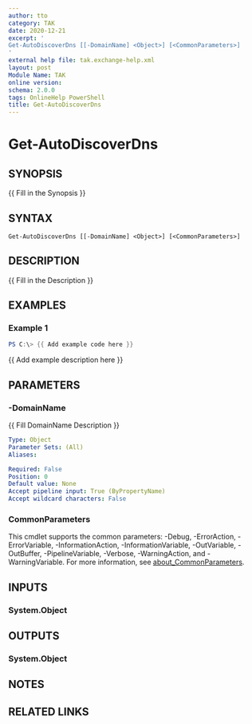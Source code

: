 ```yaml
---
author: tto
category: TAK
date: 2020-12-21
excerpt: '
Get-AutoDiscoverDns [[-DomainName] <Object>] [<CommonParameters>]
'
external help file: tak.exchange-help.xml
layout: post
Module Name: TAK
online version:
schema: 2.0.0
tags: OnlineHelp PowerShell
title: Get-AutoDiscoverDns
---
```


# Get-AutoDiscoverDns

## SYNOPSIS
{{ Fill in the Synopsis }}

## SYNTAX

```
Get-AutoDiscoverDns [[-DomainName] <Object>] [<CommonParameters>]
```

## DESCRIPTION
{{ Fill in the Description }}

## EXAMPLES

### Example 1
```powershell
PS C:\> {{ Add example code here }}
```

{{ Add example description here }}

## PARAMETERS

### -DomainName
{{ Fill DomainName Description }}

```yaml
Type: Object
Parameter Sets: (All)
Aliases:

Required: False
Position: 0
Default value: None
Accept pipeline input: True (ByPropertyName)
Accept wildcard characters: False
```

### CommonParameters
This cmdlet supports the common parameters: -Debug, -ErrorAction, -ErrorVariable, -InformationAction, -InformationVariable, -OutVariable, -OutBuffer, -PipelineVariable, -Verbose, -WarningAction, and -WarningVariable. For more information, see [about_CommonParameters](http://go.microsoft.com/fwlink/?LinkID=113216).

## INPUTS

### System.Object

## OUTPUTS

### System.Object
## NOTES

## RELATED LINKS

